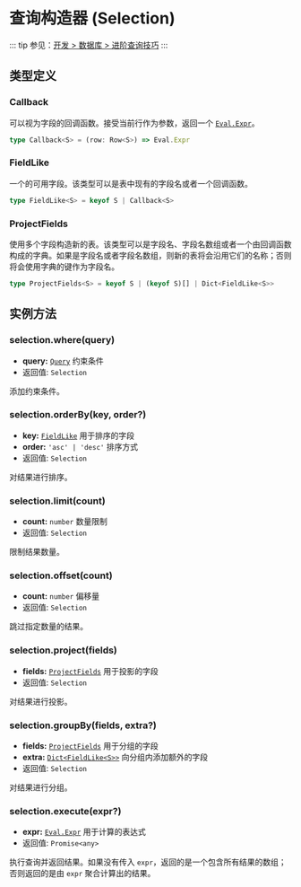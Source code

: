 # 查询构造器 (Selection)

::: tip
参见：[开发 > 数据库 > 进阶查询技巧](../../guide/database/selection.md)
:::

## 类型定义

### Callback

可以视为字段的回调函数。接受当前行作为参数，返回一个 [`Eval.Expr`](./evaluation.md)。

```ts
type Callback<S> = (row: Row<S>) => Eval.Expr
```

### FieldLike

一个的可用字段。该类型可以是表中现有的字段名或者一个回调函数。

```ts
type FieldLike<S> = keyof S | Callback<S>
```

### ProjectFields

使用多个字段构造新的表。该类型可以是字段名、字段名数组或者一个由回调函数构成的字典。如果是字段名或者字段名数组，则新的表将会沿用它们的名称；否则将会使用字典的键作为字段名。

```ts
type ProjectFields<S> = keyof S | (keyof S)[] | Dict<FieldLike<S>>
```

## 实例方法

### selection.where(query)

- **query:** [`Query`](./query.md) 约束条件
- 返回值: `Selection`

添加约束条件。

### selection.orderBy(key, order?)

- **key:** [`FieldLike`](#fieldlike) 用于排序的字段
- **order:** `'asc' | 'desc'` 排序方式
- 返回值: `Selection`

对结果进行排序。

### selection.limit(count)

- **count:** `number` 数量限制
- 返回值: `Selection`

限制结果数量。

### selection.offset(count)

- **count:** `number` 偏移量
- 返回值: `Selection`

跳过指定数量的结果。

### selection.project(fields)

- **fields:** [`ProjectFields`](#projectfields) 用于投影的字段
- 返回值: `Selection`

对结果进行投影。

### selection.groupBy(fields, extra?)

- **fields:** [`ProjectFields`](#projectfields) 用于分组的字段
- **extra:** [`Dict<FieldLike<S>>`](#fieldlike) 向分组内添加额外的字段
- 返回值: `Selection`

对结果进行分组。

### selection.execute(expr?)

- **expr:** [`Eval.Expr`](./evaluation.md) 用于计算的表达式
- 返回值: `Promise<any>`

执行查询并返回结果。如果没有传入 `expr`，返回的是一个包含所有结果的数组；否则返回的是由 `expr` 聚合计算出的结果。
